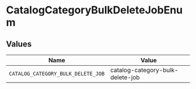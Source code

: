 # CatalogCategoryBulkDeleteJobEnum


## Values

| Name                               | Value                              |
| ---------------------------------- | ---------------------------------- |
| `CATALOG_CATEGORY_BULK_DELETE_JOB` | catalog-category-bulk-delete-job   |